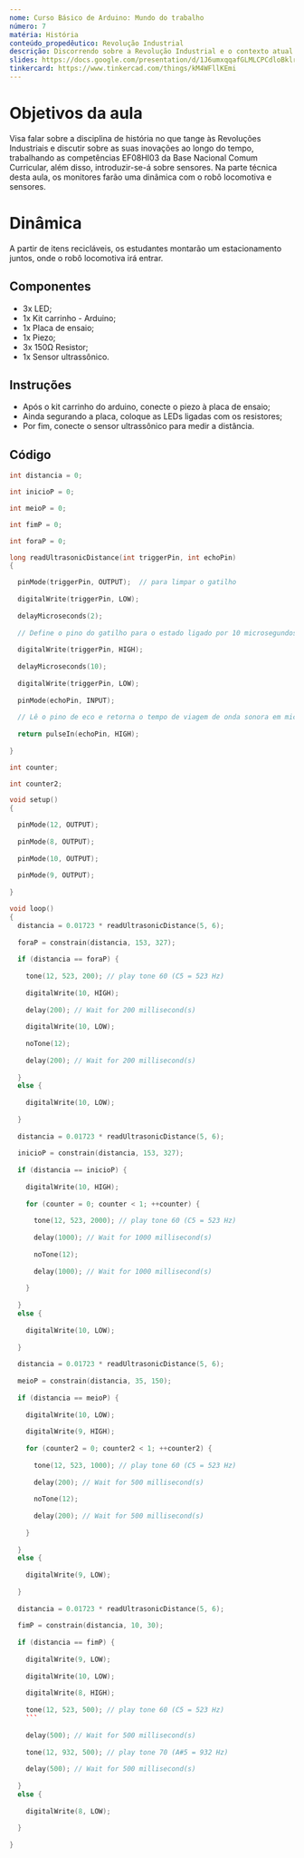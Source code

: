 ```yaml
---
nome: Curso Básico de Arduino: Mundo do trabalho
número: 7
matéria: História
conteúdo_propedêutico: Revolução Industrial
descrição: Discorrendo sobre a Revolução Industrial e o contexto atual da indústria 4.0 + Carros autônomos
slides: https://docs.google.com/presentation/d/1J6umxqqafGLMLCPCdloBklrk7hnCiPPe
tinkercard: https://www.tinkercad.com/things/kM4WFllKEmi 
---
```


# Objetivos da aula
Visa falar sobre a disciplina de história no que tange às Revoluções Industriais e discutir sobre as suas inovações ao longo do tempo, trabalhando as competências EF08HI03 da Base Nacional Comum Curricular, além disso, introduzir-se-á sobre sensores. Na parte técnica desta aula, os monitores farão uma dinâmica com o robô locomotiva e sensores.

# Dinâmica
A partir de itens recicláveis, os estudantes montarão um estacionamento juntos, onde o robô locomotiva irá entrar.

## Componentes
- 3x LED;
- 1x Kit carrinho - Arduino;
- 1x Placa de ensaio;
- 1x Piezo;
- 3x 150Ω Resistor;
- 1x Sensor ultrassônico.

## Instruções
- Após o kit carrinho do arduino, conecte o piezo à placa de ensaio;
- Ainda segurando a placa, coloque as LEDs ligadas com os resistores;
- Por fim, conecte o sensor ultrassônico para medir a distância.

## Código
```c++
int distancia = 0;

int inicioP = 0;

int meioP = 0;

int fimP = 0;

int foraP = 0;

long readUltrasonicDistance(int triggerPin, int echoPin)
{

  pinMode(triggerPin, OUTPUT);  // para limpar o gatilho
  
  digitalWrite(triggerPin, LOW);
  
  delayMicroseconds(2);
  
  // Define o pino do gatilho para o estado ligado por 10 microsegundos
  
  digitalWrite(triggerPin, HIGH);
  
  delayMicroseconds(10);
  
  digitalWrite(triggerPin, LOW);
  
  pinMode(echoPin, INPUT);
  
  // Lê o pino de eco e retorna o tempo de viagem de onda sonora em microsegundos
  
  return pulseIn(echoPin, HIGH);
  
}

int counter;

int counter2;

void setup()
{

  pinMode(12, OUTPUT);
  
  pinMode(8, OUTPUT);
  
  pinMode(10, OUTPUT);
  
  pinMode(9, OUTPUT);
  
}

void loop()
{
  distancia = 0.01723 * readUltrasonicDistance(5, 6);
  
  foraP = constrain(distancia, 153, 327);
  
  if (distancia == foraP) {
  
    tone(12, 523, 200); // play tone 60 (C5 = 523 Hz)
    
    digitalWrite(10, HIGH);
    
    delay(200); // Wait for 200 millisecond(s)
    
    digitalWrite(10, LOW);
    
    noTone(12);
    
    delay(200); // Wait for 200 millisecond(s)
    
  } 
  else {
  
    digitalWrite(10, LOW);
    
  }
  
  distancia = 0.01723 * readUltrasonicDistance(5, 6);
  
  inicioP = constrain(distancia, 153, 327);
  
  if (distancia == inicioP) {
  
    digitalWrite(10, HIGH);
    
    for (counter = 0; counter < 1; ++counter) {
    
      tone(12, 523, 2000); // play tone 60 (C5 = 523 Hz)
      
      delay(1000); // Wait for 1000 millisecond(s)
      
      noTone(12);
      
      delay(1000); // Wait for 1000 millisecond(s)
      
    }
    
  }
  else {
  
    digitalWrite(10, LOW);
    
  }
  
  distancia = 0.01723 * readUltrasonicDistance(5, 6);
  
  meioP = constrain(distancia, 35, 150);
  
  if (distancia == meioP) {
  
    digitalWrite(10, LOW);
    
    digitalWrite(9, HIGH);
    
    for (counter2 = 0; counter2 < 1; ++counter2) {
    
      tone(12, 523, 1000); // play tone 60 (C5 = 523 Hz)
      
      delay(200); // Wait for 500 millisecond(s)
      
      noTone(12);
      
      delay(200); // Wait for 500 millisecond(s)
      
    }
    
  } 
  else {
  
    digitalWrite(9, LOW);
    
  }
  
  distancia = 0.01723 * readUltrasonicDistance(5, 6);
  
  fimP = constrain(distancia, 10, 30);
  
  if (distancia == fimP) {
  
    digitalWrite(9, LOW);
    
    digitalWrite(10, LOW);
    
    digitalWrite(8, HIGH);
    
    tone(12, 523, 500); // play tone 60 (C5 = 523 Hz)
    ```
    
    delay(500); // Wait for 500 millisecond(s)
    
    tone(12, 932, 500); // play tone 70 (A#5 = 932 Hz)
    
    delay(500); // Wait for 500 millisecond(s)
    
  } 
  else {
  
    digitalWrite(8, LOW);
    
  }
  
}

